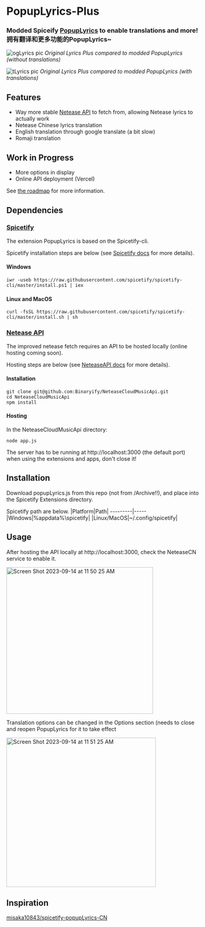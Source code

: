 # PopupLyrics-Plus
### Modded Spiceify [PopupLyrics](https://github.com/spicetify/spicetify-cli/tree/master/CustomApps/lyrics-plus) to enable translations and more! 拥有翻译和更多功能的PopupLyrics~
![ogLyrics pic](https://github.com/Patrick-orz/PopupLyrics-Plus/assets/132706084/a51be58d-a653-43f6-bd4a-142f120410fe)
*Original Lyrics Plus compared to modded PopupLyrics (without translations)*

![tLyrics pic](https://github.com/Patrick-orz/PopupLyrics-Plus/assets/132706084/b54682a3-43b7-4d01-b4b4-2a5473071a04)
*Original Lyrics Plus compared to modded PopupLyrics (with translations)*

## Features
- Way more stable [Netease API](https://github.com/Binaryify/NeteaseCloudMusicApi) to fetch from, allowing Netease lyrics to actually work
- Netease Chinese lyrics translation
- English translation through google translate (a bit slow)
- Romaji translation
## Work in Progress
- More options in display
- Online API deployment (Vercel)

See [the roadmap](https://github.com/Patrick-orz/PopupLyrics-Plus/projects?query=is%3Aopen) for more information.
## Dependencies
### [Spicetify](https://github.com/spicetify/spicetify-cli)
The extension PopupLyrics is based on the Spicetify-cli.

Spicetify installation steps are below (see [Spicetify docs](https://spicetify.app/docs/getting-started) for more details).
#### Windows
```iwr -useb https://raw.githubusercontent.com/spicetify/spicetify-cli/master/install.ps1 | iex```
#### Linux and MacOS
```curl -fsSL https://raw.githubusercontent.com/spicetify/spicetify-cli/master/install.sh | sh```

### [Netease API](https://github.com/Binaryify/NeteaseCloudMusicApi)
The improved netease fetch requires an API to be hosted locally (online hosting coming soon).

Hosting steps are below (see [NeteaseAPI docs](https://binaryify.github.io/NeteaseCloudMusicApi/#/?id=%e5%ae%89%e8%a3%85) for more details).
#### Installation
```
git clone git@github.com:Binaryify/NeteaseCloudMusicApi.git
cd NeteaseCloudMusicApi
npm install
```
#### Hosting
In the NeteaseCloudMusicApi directory: 
```
node app.js
```
The server has to be running at http://localhost:3000 (the default port) when using the extensions and apps, don't close it!

## Installation
Download popupLyrics.js from this repo (not from /Archive!!), and place into the Spicetify Extensions directory.

Spicetify path are below.
|Platform|Path|
---------|-----
|Windows|%appdata%\spicetify\|
|Linux/MacOS|~/.config/spicetify|

## Usage
After hosting the API locally at http://localhost:3000, check the NeteaseCN service to enable it.

<img width="382" alt="Screen Shot 2023-09-14 at 11 50 25 AM" src="https://github.com/Patrick-orz/PopupLyrics-Plus/assets/132706084/f0615ed0-1092-4a1f-bb91-ae936a1d67fd">

Translation options can be changed in the Options section (needs to close and reopen PopupLyrics for it to take effect

<img width="389" alt="Screen Shot 2023-09-14 at 11 51 25 AM" src="https://github.com/Patrick-orz/PopupLyrics-Plus/assets/132706084/9bafe94e-bbc2-4b01-83ef-dd0a8c806922">

## Inspiration
[misaka10843/spicetify-popupLyrics-CN](https://github.com/misaka10843/spicetify-popupLyrics-CN)

